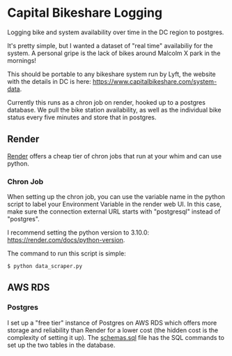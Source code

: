 # Capital Bikeshare Logging
Logging bike and system availability over time in the DC region to postgres.

It's pretty simple, but I wanted a dataset of "real time" availabiliy for the system. A personal gripe is the lack of bikes around Malcolm X park in the mornings!

This should be portable to any bikeshare system run by Lyft, the website with the details in DC is here: https://www.capitalbikeshare.com/system-data.

Currently this runs as a chron job on render, hooked up to a postgres database. We pull the bike station availability, as well as the individual bike status every five minutes and store that in postgres.

## Render
[Render](https://render.com) offers a cheap tier of chron jobs that run at your whim and can use python.

### Chron Job
When setting up the chron job, you can use the variable name in the python script to label your Environment Variable in the render web UI. In this case, make sure the connection external URL starts with "postgresql" instead of "postgres".

I recommend setting the python version to 3.10.0: https://render.com/docs/python-version.

The command to run this script is simple:

```{bash}
$ python data_scraper.py
```

## AWS RDS

### Postgres
I set up a "free tier" instance of Postgres on AWS RDS which offers more storage and reliability than Render for a lower cost (the hidden cost is the complexity of setting it up). The [schemas.sql](schemas.sql) file has the SQL commands to set up the two tables in the database.
